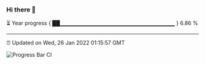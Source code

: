### Hi there 👋

⏳ Year progress { ██▁▁▁▁▁▁▁▁▁▁▁▁▁▁▁▁▁▁▁▁▁▁▁▁▁▁▁▁ } 6.86 %

---

⏰ Updated on Wed, 26 Jan 2022 01:15:57 GMT

![Progress Bar CI](https://github.com/ZhaoGui/ZhaoGui/workflows/Progress%20Bar%20CI/badge.svg)
